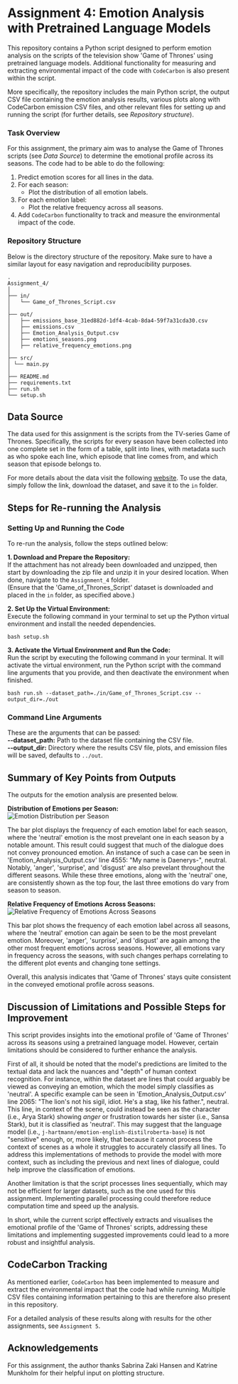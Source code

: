 # Assignment 4: Emotion Analysis with Pretrained Language Models
This repository contains a Python script designed to perform emotion analysis on the scripts of the television show 'Game of Thrones' using pretrained language models. Additional functionality for measuring and extracting environmental impact of the code with `CodeCarbon` is also present within the script.

More specifically, the repository includes the main Python script, the output CSV file containing the emotion analysis results, various plots along with CodeCarbon emission CSV files, and other relevant files for setting up and running the script (for further details, see *Repository structure*).

### Task Overview
For this assignment, the primary aim was to analyse the Game of Thrones scripts (see *Data Source*) to determine the emotional profile across its seasons. The code had to be able to do the following:  
1. Predict emotion scores for all lines in the data.
2. For each season:
    - Plot the distribution of all emotion labels.
3. For each emotion label:
    - Plot the relative frequency across all seasons.
4. Add `CodeCarbon` functionality to track and measure the environmental impact of the code. 

### Repository Structure
Below is the directory structure of the repository. Make sure to have a similar layout for easy navigation and reproducibility purposes.  
```
.
Assignment_4/
│
├── in/
│   └── Game_of_Thrones_Script.csv
│
├── out/
│   ├── emissions_base_31ed882d-1df4-4cab-8da4-59f7a31cda30.csv
│   ├── emissions.csv
│   ├── Emotion_Analysis_Output.csv
│   ├── emotions_seasons.png
│   ├── relative_frequency_emotions.png
│
├── src/
│ └── main.py
│
├── README.md
├── requirements.txt
├── run.sh
└── setup.sh

```

## Data Source
The data used for this assignment is the scripts from the TV-series Game of Thrones. Specifically, the scripts for every season have been collected into one complete set in the form of a table, split into lines, with metadata such as who spoke each line, which episode that line comes from, and which season that episode belongs to.

For more details about the data visit the following [website](https://www.kaggle.com/datasets/albenft/game-of-thrones-script-all-seasons?select=Game_of_Thrones_Script.csv). To use the data, simply follow the link, download the dataset, and save it to the `in` folder.

## Steps for Re-running the Analysis
### Setting Up and Running the Code
To re-run the analysis, follow the steps outlined below:

**1. Download and Prepare the Repository:**  
If the attachment has not already been downloaded and unzipped, then start by downloading the zip file and unzip it in your desired location. When done, navigate to the `Assignment_4` folder.  
(Ensure that the 'Game_of_Thrones_Script' dataset is downloaded and placed in the `in` folder, as specified above.)

**2. Set Up the Virtual Environment:**  
Execute the following command in your terminal to set up the Python virtual environment and install the needed dependencies.
```
bash setup.sh 
```

**3. Activate the Virtual Environment and Run the Code:**  
Run the script by executing the following command in your terminal. It will activate the virtual environment, run the Python script with the command line arguments that you provide, and then deactivate the environment when finished.
```
bash run.sh --dataset_path=./in/Game_of_Thrones_Script.csv --output_dir=./out
```

### Command Line Arguments
These are the arguments that can be passed:  
**--dataset_path:** Path to the dataset file containing the CSV file.  
**--output_dir:** Directory where the results CSV file, plots, and emission files will be saved, defaults to `../out`.   

## Summary of Key Points from Outputs
The outputs for the emotion analysis are presented below.

**Distribution of Emotions per Season:**  
![Emotion Distribution per Season](./out/emotions_seasons.png)  

The bar plot displays the frequency of each emotion label for each season, where the 'neutral' emotion is the most prevelant one in each season by a notable amount. This result could suggest that much of the dialogue does not convey pronounced emotion. An instance of such a case can be seen in 'Emotion_Analysis_Output.csv' line 4555: "My name is Daenerys-", neutral. Notably, 'anger', 'surprise', and 'disgust' are also prevelant throughout the different seasons. While these three emotions, along with the 'neutral' one, are consistently shown as the top four, the last three emotions do vary from season to season.

**Relative Frequency of Emotions Across Seasons:**  
![Relative Frequency of Emotions Across Seasons](./out/relative_frequency_emotions.png)

This bar plot shows the frequency of each emotion label across all seasons, where the 'neutral' emotion can again be seen to be the most prevelant emotion. Moreover, 'anger', 'surprise', and 'disgust' are again among the other most frequent emotions across seasons. However, all emotions vary in frequency across the seasons, with such changes perhaps correlating to the different plot events and changing tone settings.  

Overall, this analysis indicates that 'Game of Thrones' stays quite consistent in the conveyed emotional profile across seasons.

## Discussion of Limitations and Possible Steps for Improvement  
This script provides insights into the emotional profile of 'Game of Thrones' across its seasons using a pretrained language model. However, certain limitations should be considered to further enhance the analysis.

First of all, it should be noted that the model's predictions are limited to the textual data and lack the nuances and "depth" of human context recognition. For instance, within the dataset are lines that could arguably be viewed as conveying an emotion, which the model simply classifies as 'neutral'. A specific example can be seen in 'Emotion_Analysis_Output.csv' line 2065: "The lion's not his sigil, idiot. He's a stag, like his father.", neutral. This line, in context of the scene, could instead be seen as the character (i.e., Arya Stark) showing *anger* or frustration towards her sister (i.e., Sansa Stark), but it is classified as 'neutral'. This may suggest that the language model (i.e., `j-hartmann/emotion-english-distilroberta-base`) is not "sensitive" enough, or, more likely, that because it cannot process the context of scenes as a whole it struggles to accurately classify all lines. To address this implementations of methods to provide the model with more context, such as including the previous and next lines of dialogue, could help improve the classification of emotions.

Another limitation is that the script processes lines sequentially, which may not be efficient for larger datasets, such as the one used for this assignment. Implementing parallel processing could therefore reduce computation time and speed up the analysis.

In short, while the current script effectively extracts and visualises the emotional profile of the 'Game of Thrones' scripts, addressing these limitations and implementing suggested improvements could lead to a more robust and insightful analysis.

## CodeCarbon Tracking
As mentioned earlier, `CodeCarbon` has been implemented to measure and extract the environmental impact that the code had while running. Multiple CSV files containing information pertaining to this are therefore also present in this repository.  

For a detailed analysis of these results along with results for the other assignments, see `Assignment 5`.

## Acknowledgements
For this assignment, the author thanks Sabrina Zaki Hansen and Katrine Munkholm for their helpful input on plotting structure.